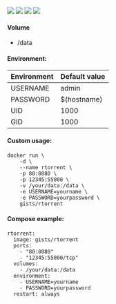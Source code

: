 ![](https://images.microbadger.com/badges/version/gists/rtorrent.svg) ![](https://images.microbadger.com/badges/image/gists/rtorrent.svg) ![](https://img.shields.io/docker/stars/gists/rtorrent.svg) ![](https://img.shields.io/docker/pulls/gists/rtorrent.svg)

#### Volume

- /data

#### Environment:

| Environment | Default value |
|-------------|---------------|
| USERNAME    | admin         |
| PASSWORD    | $(hostname)   |
| UID         | 1000          |
| GID         | 1000          |

#### Custom usage:

    docker run \
        -d \
        --name rtorrent \
        -p 80:8080 \
        -p 12345:55000 \
        -v /your/data:/data \
        -e USERNAME=yourname \
        -e PASSWORD=yourpassword \
        gists/rtorrent

#### Compose example:

    rtorrent:
      image: gists/rtorrent
      ports:
        - "80:8080"
        - "12345:55000/tcp"
      volumes:
        - /your/data:/data
      environment:
        - USERNAME=yourname
        - PASSWORD=yourpassword
      restart: always
